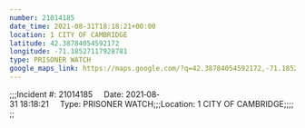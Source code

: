 ```yaml
---
number: 21014185
date_time: 2021-08-31T18:18:21+00:00
location: 1 CITY OF CAMBRIDGE
latitude: 42.38784054592172
longitude: -71.18527117928781
type: PRISONER WATCH
google_maps_link: https://maps.google.com/?q=42.38784054592172,-71.18527117928781
---
```


;;;Incident #: 21014185     Date: 2021‐08‐31 18:18:21     Type: PRISONER WATCH;;;Location: 1 CITY OF CAMBRIDGE;;;;;;
